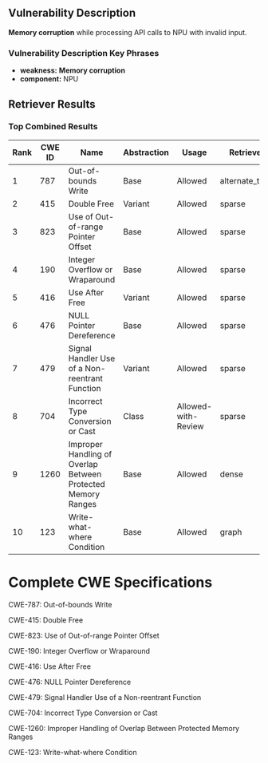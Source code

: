 ## Vulnerability Description
**Memory corruption** while processing API calls to NPU with invalid input.

### Vulnerability Description Key Phrases
- **weakness:** **Memory corruption**
- **component:** NPU

## Retriever Results

### Top Combined Results

| Rank | CWE ID | Name | Abstraction | Usage  | Retrievers | Individual Scores |
|------|--------|------|-------------|-------|------------|-------------------|
| 1 | 787 | Out-of-bounds Write | Base | Allowed | alternate_terms | 1.000 |
| 2 | 415 | Double Free | Variant | Allowed | sparse | 0.090 |
| 3 | 823 | Use of Out-of-range Pointer Offset | Base | Allowed | sparse | 0.088 |
| 4 | 190 | Integer Overflow or Wraparound | Base | Allowed | sparse | 0.081 |
| 5 | 416 | Use After Free | Variant | Allowed | sparse | 0.081 |
| 6 | 476 | NULL Pointer Dereference | Base | Allowed | sparse | 0.079 |
| 7 | 479 | Signal Handler Use of a Non-reentrant Function | Variant | Allowed | sparse | 0.078 |
| 8 | 704 | Incorrect Type Conversion or Cast | Class | Allowed-with-Review | sparse | 0.076 |
| 9 | 1260 | Improper Handling of Overlap Between Protected Memory Ranges | Base | Allowed | dense | 0.504 |
| 10 | 123 | Write-what-where Condition | Base | Allowed | graph | 0.004 |



# Complete CWE Specifications

CWE-787: Out-of-bounds Write

CWE-415: Double Free

CWE-823: Use of Out-of-range Pointer Offset

CWE-190: Integer Overflow or Wraparound

CWE-416: Use After Free

CWE-476: NULL Pointer Dereference

CWE-479: Signal Handler Use of a Non-reentrant Function

CWE-704: Incorrect Type Conversion or Cast

CWE-1260: Improper Handling of Overlap Between Protected Memory Ranges

CWE-123: Write-what-where Condition